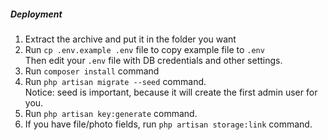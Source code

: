 <h5 data-v-e53281f6="">Deployment</h5>
<ol data-v-e53281f6="">
	<li data-v-e53281f6="">Extract the archive and put it in the folder you want</li><li data-v-e53281f6=""> Run 
		<code data-v-e53281f6="">cp .env.example .env</code> 
		file to copy example file to
		<code data-v-e53281f6="">.env</code>
		<br data-v-e53281f6="">Then edit your 
		<code data-v-e53281f6="">.env</code> 
	file with DB credentials and other settings. </li>
	<li data-v-e53281f6="">Run 
		<code data-v-e53281f6="">composer install</code> command</li> 
	<li data-v-e53281f6=""> Run 
		<code data-v-e53281f6="">php artisan migrate --seed</code> command. 
		<br data-v-e53281f6="">
Notice: seed is important, because it will create the first admin
user for you. </li> 
	<li data-v-e53281f6="">Run 
		<code data-v-e53281f6="">php artisan key:generate</code> command.</li> 
	<li data-v-e53281f6=""> If you have file/photo fields, run
		<code data-v-e53281f6="">php artisan storage:link</code> command.
	</li>
</ol>